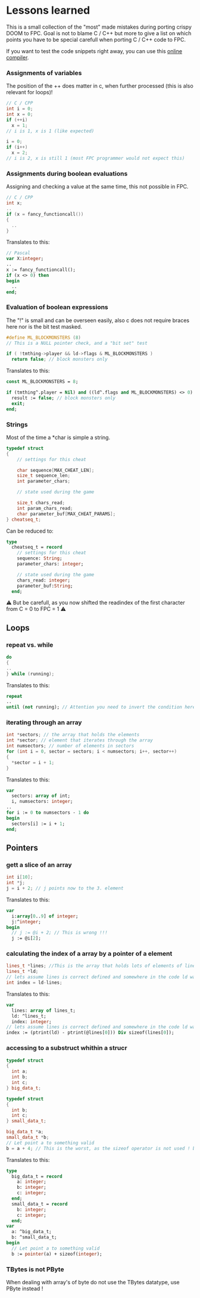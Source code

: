 # Lessons learned

This is a small collection of the "most" made mistakes during porting crispy DOOM to FPC. Goal is not to blame C / C++ but more to give a list on which points you have to be special carefull when porting C / C++ code to FPC.

If you want to test the code snippets right away, you can use this [online compiler](https://www.onlinegdb.com/online_c_compiler).

### Assignments of variables

The position of the ++ does matter in c, when further processed (this is also relevant for loops)!

```cpp
// C / CPP
int i = 0;
int x = 0;
if (++i)
  x = 1; 
// i is 1, x is 1 (like expected)

i = 0;
if (i++)
  x = 2; 
// i is 2, x is still 1 (most FPC programmer would not expect this)
```

### Assignments during boolean evaluations

Assigning and checking a value at the same time, this not possible in FPC.
```cpp
// C / CPP
int x;
..
if (x = fancy_functioncall())
{
  ..
}
```
Translates to this:

```pascal
// Pascal
var X:integer;
..
x := fancy_functioncall();
if (x <> 0) then 
begin
  ..
end;
```

### Evaluation of boolean expressions

The "!" is small and can be overseen easily, also c does not require braces here nor is the bit test masked.

```cpp
#define ML_BLOCKMONSTERS (8)
// This is a NULL pointer check, and a "bit set" test

if ( !tmthing->player && ld->flags & ML_BLOCKMONSTERS )
  return false; // block monsters only
```    

Translates to this:

```pascal
const ML_BLOCKMONSTERS = 8;

if (tmthing^.player = Nil) and ((ld^.flags and ML_BLOCKMONSTERS) <> 0) then begin
  result := false; // block monsters only
  exit;
end;
```

### Strings

Most of the time a *char is simple a string.

```cpp
typedef struct
{
    // settings for this cheat

    char sequence[MAX_CHEAT_LEN];
    size_t sequence_len;
    int parameter_chars;

    // state used during the game

    size_t chars_read;
    int param_chars_read;
    char parameter_buf[MAX_CHEAT_PARAMS];
} cheatseq_t;
``` 
Can be reduced to:

```pascal
type 
  cheatseq_t = record
    // settings for this cheat
    sequence: String;
    parameter_chars: integer;

    // state used during the game
    chars_read: integer; 
    parameter_buf:String;
  end;
``` 
⚠️ But be carefull, as you now shifted the readindex of the first character from C = 0 to FPC = 1 ⚠️

## Loops

### repeat vs. while
```cpp
do
{
..
} while (running);
```
Translates to this:

```pascal
repeat
..
until (not running); // Attention you need to invert the condition here!
```

### iterating through an array

```cpp
int *sectors; // the array that holds the elements
int *sector; // element that iterates through the array
int numsectors; // number of elements in sectors
for (int i = 0, sector = sectors; i < numsectors; i++, sector++)
{
  *sector = i + 1;
}
```

Translates to this:

```pascal
var
  sectors: array of int;
  i, numsectors: integer;
..
for i := 0 to numsectors - 1 do 
begin
  sectors[i] := i + 1;
end;
```

## Pointers

### gett a slice of an array

```cpp
int i[10];
int *j;
j = i + 2; // j points now to the 3. element
```

Translates to this:

```pascal
var
  i:array[0..9] of integer;
  j:^integer;
begin
  // j := @i + 2; // This is wrong !!!
  j := @i[2];
```

### calculating the index of a array by a pointer of a element

```cpp
lines_t *lines; //This is the array that holds lots of elements of lines_t
lines_t *ld;
// lets assume lines is correct defined and somewhere in the code ld was set to one of its elements
int index = ld-lines;
```
Translates to this:

```pascal
var
  lines: array of lines_t;
  ld: ^lines_t;
  index: integer;
// lets assume lines is correct defined and somewhere in the code ld was set to one of its elements
index := (ptrint(ld) - ptrint(@lines[0])) Div sizeof(lines[0]);
```
### accessing to a substruct whithin a strucr

```cpp
typedef struct
{
  int a;
  int b;
  int c;
} big_data_t;

typedef struct
{
  int b;
  int c;
} small_data_t;

big_data_t *a;
small_data_t *b;
// Let point a to something valid
b = a + 4; // This is the worst, as the sizeof operator is not used ! better would be sizeof(int)
```
Translates to this:
```pascal
type 
  big_data_t = record
    a: integer;
    b: integer;
    c: integer;
  end;
  small_data_t = record
    b: integer;
    c: integer;
  end;
var
  a: ^big_data_t;
  b: ^small_data_t;
begin
  // Let point a to something valid
  b := pointer(a) + sizeof(integer);
```

### TBytes is not PByte

When dealing with array's of byte do not use the TBytes datatype, use PByte instead !


<!---
Backlog:

for (p = line; *p != '\0' && !isspace(*p) && *p != '='; ++p)

for (i = 9, k = 0; i < 18 && k < 5; i += 2, k++)

for (i = lumphash[hash]; i != -1; i = lumpinfo[i]->next)

unions

-->
